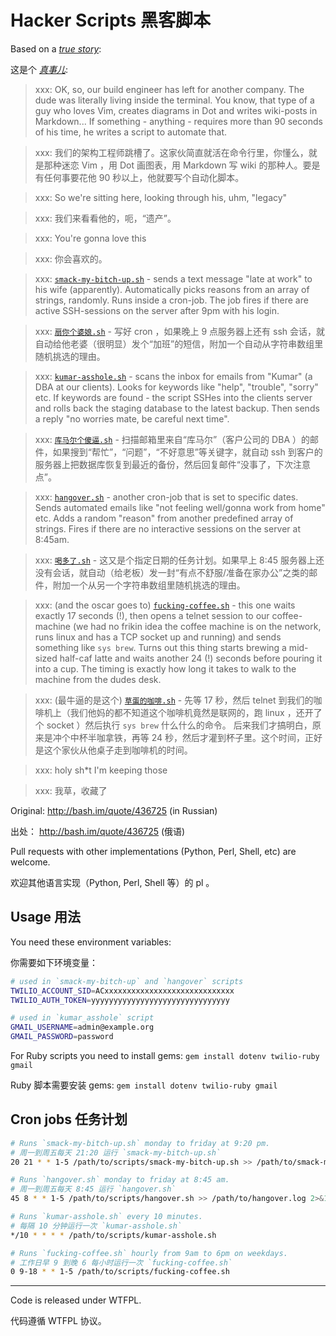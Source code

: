 # Hacker Scripts 黑客脚本

Based on a _[true story](https://www.jitbit.com/alexblog/249-now-thats-what-i-call-a-hacker/)_:

这是个 _[真事儿](https://www.jitbit.com/alexblog/249-now-thats-what-i-call-a-hacker/)_:

> xxx: OK, so, our build engineer has left for another company. The dude was literally living inside the terminal. You know, that type of a guy who loves Vim, creates diagrams in Dot and writes wiki-posts in Markdown... If something - anything - requires more than 90 seconds of his time, he writes a script to automate that.

> xxx: 我们的架构工程师跳槽了。这家伙简直就活在命令行里，你懂么，就是那种迷恋 Vim ，用 Dot 画图表，用 Markdown 写 wiki 的那种人。要是有任何事要花他 90 秒以上，他就要写个自动化脚本。

> xxx: So we're sitting here, looking through his, uhm, "legacy"

> xxx: 我们来看看他的，呃，“遗产”。

> xxx: You're gonna love this

> xxx: 你会喜欢的。

> xxx: [`smack-my-bitch-up.sh`](https://github.com/NARKOZ/hacker-scripts/blob/master/smack-my-bitch-up.sh) - sends a text message "late at work" to his wife (apparently). Automatically picks reasons from an array of strings, randomly. Runs inside a cron-job. The job fires if there are active SSH-sessions on the server after 9pm with his login.

> xxx: [`扇你个婆娘.sh`](https://github.com/NARKOZ/hacker-scripts/blob/master/smack-my-bitch-up.sh) - 写好 cron ，如果晚上 9 点服务器上还有 ssh 会话，就自动给他老婆（很明显）发个“加班”的短信，附加一个自动从字符串数组里随机挑选的理由。

> xxx: [`kumar-asshole.sh`](https://github.com/NARKOZ/hacker-scripts/blob/master/kumar-asshole.sh) - scans the inbox for emails from "Kumar" (a DBA at our clients). Looks for keywords like "help", "trouble", "sorry" etc. If keywords are found - the script SSHes into the clients server and rolls back the staging database to the latest backup. Then sends a reply "no worries mate, be careful next time".

> xxx: [`库马尔个傻逼.sh`](https://github.com/NARKOZ/hacker-scripts/blob/master/kumar-asshole.sh) - 扫描邮箱里来自“库马尔”（客户公司的 DBA ）的邮件，如果搜到“帮忙”，“问题”，“不好意思”等关键字，就自动 ssh 到客户的服务器上把数据库恢复到最近的备份，然后回复邮件“没事了，下次注意点”。

> xxx: [`hangover.sh`](https://github.com/NARKOZ/hacker-scripts/blob/master/hangover.sh) - another cron-job that is set to specific dates. Sends automated emails like "not feeling well/gonna work from home" etc. Adds a random "reason" from another predefined array of strings. Fires if there are no interactive sessions on the server at 8:45am.

> xxx: [`喝多了.sh`](https://github.com/NARKOZ/hacker-scripts/blob/master/hangover.sh) - 这又是个指定日期的任务计划。如果早上 8:45 服务器上还没有会话，就自动（给老板）发一封“有点不舒服/准备在家办公”之类的邮件，附加一个从另一个字符串数组里随机挑选的理由。

> xxx: (and the oscar goes to) [`fucking-coffee.sh`](https://github.com/NARKOZ/hacker-scripts/blob/master/fucking-coffee.sh) - this one waits exactly 17 seconds (!), then opens a telnet session to our coffee-machine (we had no frikin idea the coffee machine is on the network, runs linux and has a TCP socket up and running) and sends something like `sys brew`. Turns out this thing starts brewing a mid-sized half-caf latte and waits another 24 (!) seconds before pouring it into a cup. The timing is exactly how long it takes to walk to the machine from the dudes desk.

> xxx: (最牛逼的是这个) [`草蛋的咖啡.sh`](https://github.com/NARKOZ/hacker-scripts/blob/master/fucking-coffee.sh) - 先等 17 秒，然后 telnet 到我们的咖啡机上（我们他妈的都不知道这个咖啡机竟然是联网的，跑 linux ，还开了个 socket ）然后执行 `sys brew` 什么什么的命令。 后来我们才搞明白，原来是冲个中杯半咖拿铁，再等 24 秒，然后才灌到杯子里。这个时间，正好是这个家伙从他桌子走到咖啡机的时间。

> xxx: holy sh*t I'm keeping those

> xxx: 我草，收藏了 

Original: http://bash.im/quote/436725 (in Russian)  

出处： http://bash.im/quote/436725 (俄语)  

Pull requests with other implementations (Python, Perl, Shell, etc) are welcome.

欢迎其他语言实现（Python, Perl, Shell 等）的 pl 。

## Usage 用法

You need these environment variables:

你需要如下环境变量：

```sh
# used in `smack-my-bitch-up` and `hangover` scripts
TWILIO_ACCOUNT_SID=ACxxxxxxxxxxxxxxxxxxxxxxxxxxxxx
TWILIO_AUTH_TOKEN=yyyyyyyyyyyyyyyyyyyyyyyyyyyyyyy

# used in `kumar_asshole` script
GMAIL_USERNAME=admin@example.org
GMAIL_PASSWORD=password
```

For Ruby scripts you need to install gems: `gem install dotenv twilio-ruby gmail`

Ruby 脚本需要安装 gems: `gem install dotenv twilio-ruby gmail`

## Cron jobs 任务计划

```sh
# Runs `smack-my-bitch-up.sh` monday to friday at 9:20 pm.
# 周一到周五每天 21:20 运行 `smack-my-bitch-up.sh`
20 21 * * 1-5 /path/to/scripts/smack-my-bitch-up.sh >> /path/to/smack-my-bitch-up.log 2>&1

# Runs `hangover.sh` monday to friday at 8:45 am.
# 周一到周五每天 8:45 运行 `hangover.sh`
45 8 * * 1-5 /path/to/scripts/hangover.sh >> /path/to/hangover.log 2>&1

# Runs `kumar-asshole.sh` every 10 minutes.
# 每隔 10 分钟运行一次 `kumar-asshole.sh`
*/10 * * * * /path/to/scripts/kumar-asshole.sh

# Runs `fucking-coffee.sh` hourly from 9am to 6pm on weekdays.
# 工作日早 9 到晚 6 每小时运行一次 `fucking-coffee.sh`
0 9-18 * * 1-5 /path/to/scripts/fucking-coffee.sh
```

---
Code is released under WTFPL.

代码遵循 WTFPL 协议。
